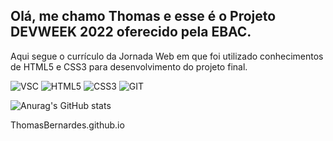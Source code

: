 ## Olá, me chamo Thomas e esse é o Projeto DEVWEEK 2022 oferecido pela EBAC.

Aqui segue o currículo da Jornada Web em que foi utilizado conhecimentos de HTML5 e CSS3 para desenvolvimento do projeto final.


![VSC](https://img.shields.io/badge/VSCode-0078D4?style=for-the-badge&logo=visual%20studio%20code&logoColor=white)
![HTML5](https://img.shields.io/badge/HTML5-E34F26?style=for-the-badge&logo=html5&logoColor=white)
![CSS3](https://img.shields.io/badge/CSS3-1572B6?style=for-the-badge&logo=css3&logoColor=white)
![GIT](https://img.shields.io/badge/GIT-E44C30?style=for-the-badge&logo=git&logoColor=white)

![Anurag's GitHub stats](https://github-readme-stats.vercel.app/api?username=ThomasBernardes&theme=dark)




ThomasBernardes.github.io


